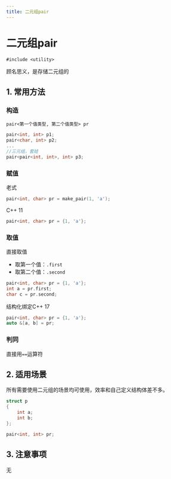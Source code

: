 ```yaml
---
title: 二元组pair
---
```


# 二元组pair

`#include <utility>`

顾名思义，是存储二元组的



## 1. 常用方法

### 构造

`pair<第一个值类型, 第二个值类型> pr`

```cpp
pair<int, int> p1;
pair<char, int> p2;
...
//三元组，套娃
pair<pair<int, int>, int> p3;
```

### 赋值

老式

```cpp
pair<int, char> pr = make_pair(1, 'a');
```

C++ 11

```cpp
pair<int, char> pr = {1, 'a'};
```

### 取值

直接取值

- 取第一个值：`.first`
- 取第二个值：`.second`

```cpp
pair<int, char> pr = {1, 'a'};
int a = pr.first;
char c = pr.second;
```

结构化绑定C++ 17

```cpp
pair<int, char> pr = {1, 'a'};
auto &[a, b] = pr;
```

### 判同

直接用`==`运算符



## 2. 适用场景

所有需要使用二元组的场景均可使用，效率和自己定义结构体差不多。

```cpp
struct p
{
    int a;
    int b;
};

pair<int, int> pr;
```





## 3. 注意事项

无






